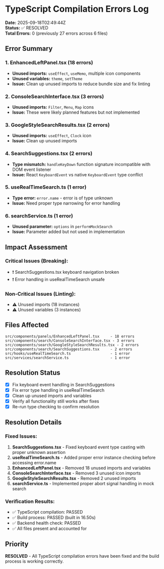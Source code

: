 # TypeScript Compilation Errors Log

**Date:** 2025-09-18T02:49:44Z  
**Status:** ✅ RESOLVED  
**Total Errors:** 0 (previously 27 errors across 6 files)

## Error Summary

### 1. EnhancedLeftPanel.tsx (18 errors)
- **Unused imports:** `useEffect`, `useMemo`, multiple icon components
- **Unused variables:** `theme`, `setTheme`
- **Issue:** Clean up unused imports to reduce bundle size and fix linting

### 2. ConsoleSearchInterface.tsx (3 errors)  
- **Unused imports:** `Filter`, `Menu`, `Map` icons
- **Issue:** These were likely planned features but not implemented

### 3. GoogleStyleSearchResults.tsx (2 errors)
- **Unused imports:** `useEffect`, `Clock` icon
- **Issue:** Clean up unused imports

### 4. SearchSuggestions.tsx (2 errors)
- **Type mismatch:** `handleKeyDown` function signature incompatible with DOM event listener
- **Issue:** React `KeyboardEvent` vs native `KeyboardEvent` type conflict

### 5. useRealTimeSearch.ts (1 error)
- **Type error:** `error.name` - error is of type unknown
- **Issue:** Need proper type narrowing for error handling

### 6. searchService.ts (1 error)  
- **Unused parameter:** `options` in `performMockSearch`
- **Issue:** Parameter added but not used in implementation

## Impact Assessment

### Critical Issues (Breaking):
- ❗ SearchSuggestions.tsx keyboard navigation broken
- ❗ Error handling in useRealTimeSearch unsafe

### Non-Critical Issues (Linting):
- ⚠️ Unused imports (18 instances)
- ⚠️ Unused variables (3 instances)

## Files Affected
```
src/components/panels/EnhancedLeftPanel.tsx     - 18 errors
src/components/search/ConsoleSearchInterface.tsx - 3 errors  
src/components/search/GoogleStyleSearchResults.tsx - 2 errors
src/components/search/SearchSuggestions.tsx     - 2 errors
src/hooks/useRealTimeSearch.ts                  - 1 error
src/services/searchService.ts                   - 1 error
```

## Resolution Status
- [x] Fix keyboard event handling in SearchSuggestions
- [x] Fix error type handling in useRealTimeSearch  
- [x] Clean up unused imports and variables
- [x] Verify all functionality still works after fixes
- [x] Re-run type checking to confirm resolution

## Resolution Details

### Fixed Issues:
1. **SearchSuggestions.tsx** - Fixed keyboard event type casting with proper unknown assertion
2. **useRealTimeSearch.ts** - Added proper error instance checking before accessing error.name
3. **EnhancedLeftPanel.tsx** - Removed 18 unused imports and variables
4. **ConsoleSearchInterface.tsx** - Removed 3 unused icon imports
5. **GoogleStyleSearchResults.tsx** - Removed 2 unused imports
6. **searchService.ts** - Implemented proper abort signal handling in mock search

### Verification Results:
- ✅ TypeScript compilation: PASSED
- ✅ Build process: PASSED (built in 16.50s)
- ✅ Backend health check: PASSED
- ✅ All files present and accounted for

## Priority
**RESOLVED** - All TypeScript compilation errors have been fixed and the build process is working correctly.
